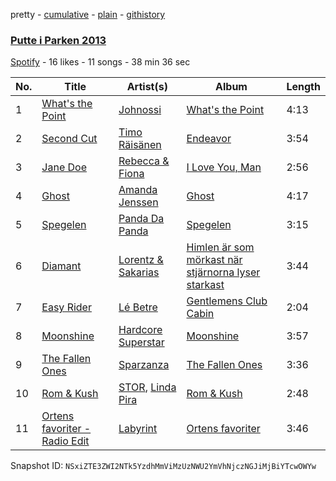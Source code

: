 pretty - [cumulative](/playlists/cumulative/3JqYduMX06DjhsJRBG4kN5.md) - [plain](/playlists/plain/3JqYduMX06DjhsJRBG4kN5) - [githistory](https://github.githistory.xyz/mackorone/spotify-playlist-archive/blob/main/playlists/plain/3JqYduMX06DjhsJRBG4kN5)

### [Putte i Parken 2013](https://open.spotify.com/playlist/3JqYduMX06DjhsJRBG4kN5)

> 

[Spotify](https://open.spotify.com/user/spotify) - 16 likes - 11 songs - 38 min 36 sec

| No. | Title | Artist(s) | Album | Length |
|---|---|---|---|---|
| 1 | [What's the Point](https://open.spotify.com/track/1ky4XsA3yixgSKZL1ir0VD) | [Johnossi](https://open.spotify.com/artist/0k5NrYJAazGYrIhzrDslcT) | [What's the Point](https://open.spotify.com/album/2lnZ5vPQlnMo93EzWPrPPk) | 4:13 |
| 2 | [Second Cut](https://open.spotify.com/track/4e20jk8TSl5rXKFJ656KLd) | [Timo Räisänen](https://open.spotify.com/artist/3Z6WVJzHQ12kzNjhzDkIYP) | [Endeavor](https://open.spotify.com/album/7dmdKUa5ynu74MXUO1qUqG) | 3:54 |
| 3 | [Jane Doe](https://open.spotify.com/track/6jeWaiXSnl6Mqa9AQqfuwI) | [Rebecca & Fiona](https://open.spotify.com/artist/6rgEPiKjowlMKZC1DF6W75) | [I Love You, Man](https://open.spotify.com/album/2v7B3ztXxn6nCFBIga1P6p) | 2:56 |
| 4 | [Ghost](https://open.spotify.com/track/2aRjiyXfGItM3Yzzwt2DAx) | [Amanda Jenssen](https://open.spotify.com/artist/5abrQugiw9ysKSuemQW7K9) | [Ghost](https://open.spotify.com/album/4UBCHrMaf2MWN8vpKyOCkp) | 4:17 |
| 5 | [Spegelen](https://open.spotify.com/track/5TIEUOcTGcCCwLDMe7FMKo) | [Panda Da Panda](https://open.spotify.com/artist/5CFHkGrLdtDurzPPIPYze9) | [Spegelen](https://open.spotify.com/album/1OCSurNeVVb0nSS4JVDvtC) | 3:15 |
| 6 | [Diamant](https://open.spotify.com/track/3HjVKQWXh1czc9aZI0Qqfi) | [Lorentz & Sakarias](https://open.spotify.com/artist/2OvrB1ySg1P7YWsiMl7Giu) | [Himlen är som mörkast när stjärnorna lyser starkast](https://open.spotify.com/album/0YY3fFCBmIjhtduKY1004p) | 3:44 |
| 7 | [Easy Rider](https://open.spotify.com/track/4hY0uuREnAREPxuZrl5fO2) | [Lé Betre](https://open.spotify.com/artist/7IalxqI48TH1FFYxQvvaMa) | [Gentlemens Club Cabin](https://open.spotify.com/album/4if5KCIjrZAPsvzgSpI3sm) | 2:04 |
| 8 | [Moonshine](https://open.spotify.com/track/53vPqlnWsFfXNUF2LABPno) | [Hardcore Superstar](https://open.spotify.com/artist/57b3sKD9pGilMb2QlMqArq) | [Moonshine](https://open.spotify.com/album/0aiqJzVhAIFZfqekMUDpn0) | 3:57 |
| 9 | [The Fallen Ones](https://open.spotify.com/track/65p8SOQogTkmJYS3pQNcHQ) | [Sparzanza](https://open.spotify.com/artist/0TK5REi1e8RBhtp0h9xeCq) | [The Fallen Ones](https://open.spotify.com/album/1Klqe6aeHC9BjvDZjyWelD) | 3:36 |
| 10 | [Rom & Kush](https://open.spotify.com/track/6W1VshCNGEnBsm8JqeYAQ8) | [STOR](https://open.spotify.com/artist/4XLISC9SzRTcR34fosyMtw), [Linda Pira](https://open.spotify.com/artist/0qeei9KQnptjwb8MgkqEoy) | [Rom & Kush](https://open.spotify.com/album/65C4wpnrMmDlvAfNPP48pe) | 2:48 |
| 11 | [Ortens favoriter \- Radio Edit](https://open.spotify.com/track/17LVXIb366ttkCfAEdbWUE) | [Labyrint](https://open.spotify.com/artist/5s77Nldm0GrOQkMIElogdo) | [Ortens favoriter](https://open.spotify.com/album/7gXCarQvyrwpJE15VGxLp2) | 3:46 |

Snapshot ID: `NSxiZTE3ZWI2NTk5YzdhMmViMzUzNWU2YmVhNjczNGJiMjBiYTcwOWYw`
